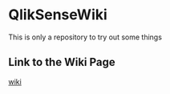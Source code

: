# QlikSenseWiki
This is only a repository to try out some things

## Link to the Wiki Page
[wiki](https://github.com/michael-kuechenmeister/QlikSenseWiki/wiki)
